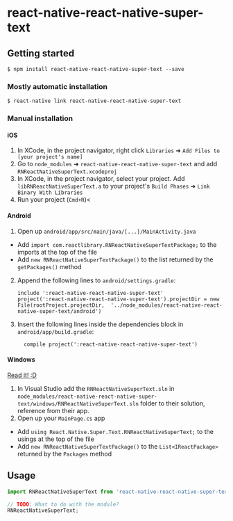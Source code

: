 
# react-native-react-native-super-text

## Getting started

`$ npm install react-native-react-native-super-text --save`

### Mostly automatic installation

`$ react-native link react-native-react-native-super-text`

### Manual installation


#### iOS

1. In XCode, in the project navigator, right click `Libraries` ➜ `Add Files to [your project's name]`
2. Go to `node_modules` ➜ `react-native-react-native-super-text` and add `RNReactNativeSuperText.xcodeproj`
3. In XCode, in the project navigator, select your project. Add `libRNReactNativeSuperText.a` to your project's `Build Phases` ➜ `Link Binary With Libraries`
4. Run your project (`Cmd+R`)<

#### Android

1. Open up `android/app/src/main/java/[...]/MainActivity.java`
  - Add `import com.reactlibrary.RNReactNativeSuperTextPackage;` to the imports at the top of the file
  - Add `new RNReactNativeSuperTextPackage()` to the list returned by the `getPackages()` method
2. Append the following lines to `android/settings.gradle`:
  	```
  	include ':react-native-react-native-super-text'
  	project(':react-native-react-native-super-text').projectDir = new File(rootProject.projectDir, 	'../node_modules/react-native-react-native-super-text/android')
  	```
3. Insert the following lines inside the dependencies block in `android/app/build.gradle`:
  	```
      compile project(':react-native-react-native-super-text')
  	```

#### Windows
[Read it! :D](https://github.com/ReactWindows/react-native)

1. In Visual Studio add the `RNReactNativeSuperText.sln` in `node_modules/react-native-react-native-super-text/windows/RNReactNativeSuperText.sln` folder to their solution, reference from their app.
2. Open up your `MainPage.cs` app
  - Add `using React.Native.Super.Text.RNReactNativeSuperText;` to the usings at the top of the file
  - Add `new RNReactNativeSuperTextPackage()` to the `List<IReactPackage>` returned by the `Packages` method


## Usage
```javascript
import RNReactNativeSuperText from 'react-native-react-native-super-text';

// TODO: What to do with the module?
RNReactNativeSuperText;
```
  